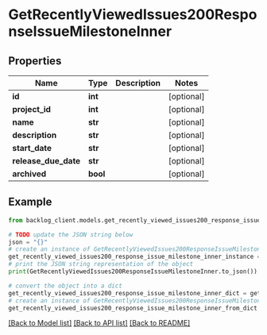 # GetRecentlyViewedIssues200ResponseIssueMilestoneInner


## Properties

Name | Type | Description | Notes
------------ | ------------- | ------------- | -------------
**id** | **int** |  | [optional] 
**project_id** | **int** |  | [optional] 
**name** | **str** |  | [optional] 
**description** | **str** |  | [optional] 
**start_date** | **str** |  | [optional] 
**release_due_date** | **str** |  | [optional] 
**archived** | **bool** |  | [optional] 

## Example

```python
from backlog_client.models.get_recently_viewed_issues200_response_issue_milestone_inner import GetRecentlyViewedIssues200ResponseIssueMilestoneInner

# TODO update the JSON string below
json = "{}"
# create an instance of GetRecentlyViewedIssues200ResponseIssueMilestoneInner from a JSON string
get_recently_viewed_issues200_response_issue_milestone_inner_instance = GetRecentlyViewedIssues200ResponseIssueMilestoneInner.from_json(json)
# print the JSON string representation of the object
print(GetRecentlyViewedIssues200ResponseIssueMilestoneInner.to_json())

# convert the object into a dict
get_recently_viewed_issues200_response_issue_milestone_inner_dict = get_recently_viewed_issues200_response_issue_milestone_inner_instance.to_dict()
# create an instance of GetRecentlyViewedIssues200ResponseIssueMilestoneInner from a dict
get_recently_viewed_issues200_response_issue_milestone_inner_from_dict = GetRecentlyViewedIssues200ResponseIssueMilestoneInner.from_dict(get_recently_viewed_issues200_response_issue_milestone_inner_dict)
```
[[Back to Model list]](../README.md#documentation-for-models) [[Back to API list]](../README.md#documentation-for-api-endpoints) [[Back to README]](../README.md)


